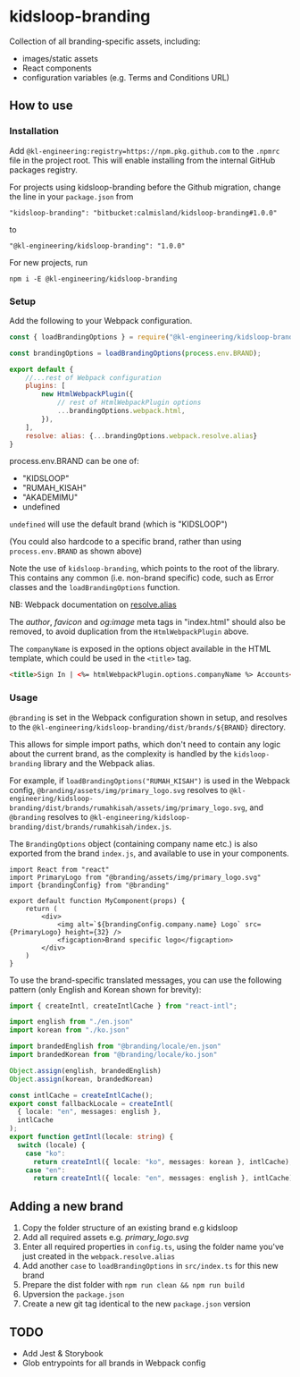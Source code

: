 # kidsloop-branding

Collection of all branding-specific assets, including:

-   images/static assets
-   React components
-   configuration variables (e.g. Terms and Conditions URL)

## How to use

### Installation

Add `@kl-engineering:registry=https://npm.pkg.github.com` to the `.npmrc` file in the project root.
This will enable installing from the internal GitHub packages registry.

For projects using kidsloop-branding before the Github migration, change the line in your `package.json` from

```text
"kidsloop-branding": "bitbucket:calmisland/kidsloop-branding#1.0.0"
```

to

```text
"@kl-engineering/kidsloop-branding": "1.0.0"
```

For new projects, run

```shell
npm i -E @kl-engineering/kidsloop-branding
```

### Setup

Add the following to your Webpack configuration.

```javascript
const { loadBrandingOptions } = require("@kl-engineering/kidsloop-branding");

const brandingOptions = loadBrandingOptions(process.env.BRAND);

export default {
    //...rest of Webpack configuration
    plugins: [
        new HtmlWebpackPlugin({
            // rest of HtmlWebpackPlugin options
            ...brandingOptions.webpack.html,
        }),
    ],
    resolve: alias: {...brandingOptions.webpack.resolve.alias}
}
```

process.env.BRAND can be one of:

-   "KIDSLOOP"
-   "RUMAH_KISAH"
-   "AKADEMIMU"
-   undefined

`undefined` will use the default brand (which is "KIDSLOOP")

(You could also hardcode to a specific brand, rather than using `process.env.BRAND` as shown above)

Note the use of `kidsloop-branding`, which points to the root of the library.
This contains any common (i.e. non-brand specific) code,
such as Error classes and the `loadBrandingOptions` function.

NB: Webpack documentation on [resolve.alias](https://webpack.js.org/configuration/resolve/#resolvealias)

The _author_, _favicon_ and _og:image_ meta tags in "index.html" should also be removed,
to avoid duplication from the `HtmlWebpackPlugin` above.

The `companyName` is exposed in the options object available in the HTML template,
which could be used in the `<title>` tag.

```html
<title>Sign In | <%= htmlWebpackPlugin.options.companyName %> Accounts</title>
```

### Usage

`@branding` is set in the Webpack configuration shown in setup, and resolves to the `@kl-engineering/kidsloop-branding/dist/brands/${BRAND}` directory.

This allows for simple import paths, which don't need to contain any logic about the current brand, as the complexity is handled by the `kidsloop-branding` library and the Webpack alias.

For example, if `loadBrandingOptions("RUMAH_KISAH")` is used in the Webpack config,
`@branding/assets/img/primary_logo.svg` resolves to `@kl-engineering/kidsloop-branding/dist/brands/rumahkisah/assets/img/primary_logo.svg`,
and `@branding` resolves to `@kl-engineering/kidsloop-branding/dist/brands/rumahkisah/index.js`.

The `BrandingOptions` object (containing company name etc.) is also exported from the brand `index.js`,
and available to use in your components.

```JSX
import React from "react"
import PrimaryLogo from "@branding/assets/img/primary_logo.svg"
import {brandingConfig} from "@branding"

export default function MyComponent(props) {
    return (
        <div>
            <img alt=`${brandingConfig.company.name} Logo` src={PrimaryLogo} height={32} />
            <figcaption>Brand specific logo</figcaption>
        </div>
    )
}
```

To use the brand-specific translated messages, you can use the following pattern
(only English and Korean shown for brevity):

```typescript
import { createIntl, createIntlCache } from "react-intl";

import english from "./en.json"
import korean from "./ko.json"

import brandedEnglish from "@branding/locale/en.json"
import brandedKorean from "@branding/locale/ko.json"

Object.assign(english, brandedEnglish)
Object.assign(korean, brandedKorean)

const intlCache = createIntlCache();
export const fallbackLocale = createIntl(
  { locale: "en", messages: english },
  intlCache
);
export function getIntl(locale: string) {
  switch (locale) {
    case "ko":
      return createIntl({ locale: "ko", messages: korean }, intlCache);
    case "en":
      return createIntl({ locale: "en", messages: english }, intlCache);
```

## Adding a new brand

1. Copy the folder structure of an existing brand e.g kidsloop
1. Add all required assets e.g. _primary_logo.svg_
1. Enter all required properties in `config.ts`, using the folder name you've just created in the `webpack.resolve.alias`
1. Add another `case` to `loadBrandingOptions` in `src/index.ts` for this new brand
1. Prepare the dist folder with `npm run clean && npm run build`
1. Upversion the `package.json`
1. Create a new git tag identical to the new `package.json` version

## TODO

-   Add Jest & Storybook
-   Glob entrypoints for all brands in Webpack config
